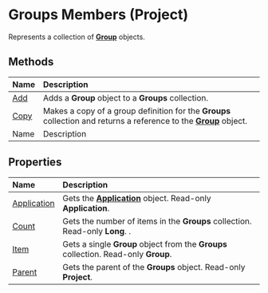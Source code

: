 
# Groups Members (Project)
Represents a collection of  **[Group](e3756818-f051-1ae4-5402-0398e568ebfc.md)** objects.

## Methods



|**Name**|**Description**|
|:-----|:-----|
| [Add](320bafe1-0cbd-282c-ffbc-c37d69088578.md)|Adds a  **Group** object to a **Groups** collection.|
| [Copy](fa53fb17-be05-ab03-c08b-a2c9034b7da6.md)|Makes a copy of a group definition for the  **Groups** collection and returns a reference to the **[Group](e3756818-f051-1ae4-5402-0398e568ebfc.md)** object.|
|Name|Description|

## Properties



|**Name**|**Description**|
|:-----|:-----|
| [Application](7e998688-1b6c-d553-8104-1178f14ae6d3.md)|Gets the  **[Application](8eb91712-7784-a102-38c0-19bb056c27e9.md)** object. Read-only **Application**.|
| [Count](24a7b49c-b3bb-d8c5-1ea2-60078444c532.md)|Gets the number of items in the  **Groups** collection. Read-only **Long**. .|
| [Item](99f6e556-f048-524c-9d54-3d4e22d9cb0b.md)|Gets a single  **Group** object from the **Groups** collection. Read-only **Group**.|
| [Parent](a9b29686-d459-3936-a351-f5081f2b3cdf.md)|Gets the parent of the  **Groups** object. Read-only **Project**.|
